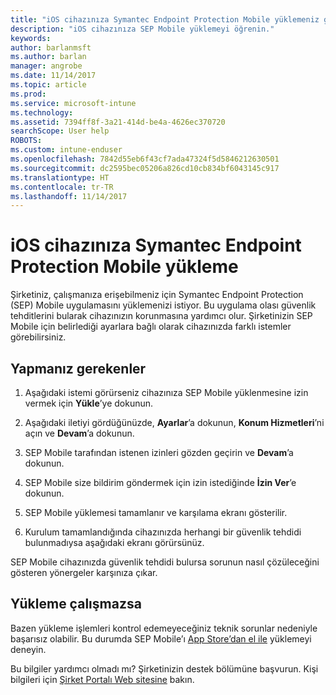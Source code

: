 ```yaml
---
title: "iOS cihazınıza Symantec Endpoint Protection Mobile yüklemeniz gerekiyor | Microsoft Docs"
description: "iOS cihazınıza SEP Mobile yüklemeyi öğrenin."
keywords: 
author: barlanmsft
ms.author: barlan
manager: angrobe
ms.date: 11/14/2017
ms.topic: article
ms.prod: 
ms.service: microsoft-intune
ms.technology: 
ms.assetid: 7394ff8f-3a21-414d-be4a-4626ec370720
searchScope: User help
ROBOTS: 
ms.custom: intune-enduser
ms.openlocfilehash: 7842d55eb6f43cf7ada47324f5d5846212630501
ms.sourcegitcommit: dc2595bec05206a826cd10cb834bf6043145c917
ms.translationtype: HT
ms.contentlocale: tr-TR
ms.lasthandoff: 11/14/2017
---
```

# <a name="install-symantec-endpoint-protection-mobile-on-your-ios-device"></a>iOS cihazınıza Symantec Endpoint Protection Mobile yükleme

Şirketiniz, çalışmanıza erişebilmeniz için Symantec Endpoint Protection (SEP) Mobile uygulamasını yüklemenizi istiyor. Bu uygulama olası güvenlik tehditlerini bularak cihazınızın korunmasına yardımcı olur. Şirketinizin SEP Mobile için belirlediği ayarlara bağlı olarak cihazınızda farklı istemler görebilirsiniz.

## <a name="what-you-need-to-do"></a>Yapmanız gerekenler

1.  Aşağıdaki istemi görürseniz cihazınıza SEP Mobile yüklenmesine izin vermek için **Yükle**’ye dokunun.

2. Aşağıdaki iletiyi gördüğünüzde, **Ayarlar**’a dokunun, **Konum Hizmetleri**’ni açın ve **Devam**’a dokunun.

3. SEP Mobile tarafından istenen izinleri gözden geçirin ve **Devam**’a dokunun.

4. SEP Mobile size bildirim göndermek için izin istediğinde **İzin Ver**’e dokunun.

5. SEP Mobile yüklemesi tamamlanır ve karşılama ekranı gösterilir.

6. Kurulum tamamlandığında cihazınızda herhangi bir güvenlik tehdidi bulunmadıysa aşağıdaki ekranı görürsünüz.

SEP Mobile cihazınızda güvenlik tehdidi bulursa sorunun nasıl çözüleceğini gösteren yönergeler karşınıza çıkar.

## <a name="if-the-installation-doesnt-work"></a>Yükleme çalışmazsa

Bazen yükleme işlemleri kontrol edemeyeceğiniz teknik sorunlar nedeniyle başarısız olabilir. Bu durumda SEP Mobile’ı [App Store’dan el ile](https://itunes.apple.com/app/sep-mobile/id695620821) yüklemeyi deneyin.

Bu bilgiler yardımcı olmadı mı? Şirketinizin destek bölümüne başvurun. Kişi bilgileri için [Şirket Portalı Web sitesine](https://portal.manage.microsoft.com) bakın.

